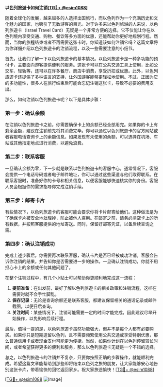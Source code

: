 **以色列旅遊卡如何注销[[TG💪+ @esim1088](https://t.me/s/esim1088)]**

随着全球化的发展，越来越多的人选择出国旅行，而以色列作为一个充满历史和文化魅力的国家，也吸引了无数游客的目光。对于许多来以色列旅游的人来说，以色列旅遊卡（Israel Travel Card）无疑是一个非常方便的选择。它不仅能让你在以色列境内享受交通、购物、餐饮等多方面的优惠，还能帮助你更好地规划行程。然而，当你的旅程结束或者不再需要这张卡时，你知道该如何注销它吗？这篇文章将为你详细介绍以色列旅遊卡的注销流程，以及一些需要注意的小细节。

首先，让我们了解一下以色列旅遊卡的基本情况。以色列旅遊卡是一种多功能的预付卡，主要面向游客提供便利的服务。这张卡可以在公共交通工具上使用，比如公交车、轻轨等，还可以在许多餐厅、商店中消费，享受折扣或优惠。此外，以色列旅遊卡还提供了多种语言的支持，让外国游客能够更轻松地使用。不过，正因为它的多功能性，很多人在旅行结束后可能会忘记注销这张卡，导致不必要的费用支出。

那么，如何注销以色列旅遊卡呢？以下是具体步骤：

### **第一步：确认余额**
在注销以色列旅遊卡之前，你需要确保卡上的余额已经全部用完。如果你的卡上有剩余金额，建议在注销前先将其消费完毕。你可以通过以色列旅遊卡的官方网站或者客服电话查询卡上的余额信息。如果发现有未使用的余额，可以选择在机场、车站或其他指定地点进行消费，以避免浪费。

### **第二步：联系客服**
一旦确认余额为零，下一步就是联系以色列旅遊卡的客服中心。通常情况下，客服会提供一个电话号码或者电子邮件地址，你可以通过这些渠道与他们取得联系。在联系客服时，准备好你的卡号和相关信息，以便客服能够快速核实你的身份。客服人员会根据你的需求指导你完成注销手续。

### **第三步：邮寄卡片**
有些情况下，以色列旅遊卡的客服可能会要求你将卡片邮寄给他们。这种做法是为了确保卡片被安全地处理掉，防止被他人盗用。在邮寄之前，请务必清空卡上的所有数据，并按照客服提供的地址寄送。同时，保留好邮寄凭证，以备后续查询之需。

### **第四步：确认注销成功**
完成上述步骤后，你需要再次联系客服，确认卡片是否已经被成功注销。客服会告诉你注销的结果，并告知你是否需要进一步的操作。一旦确认注销成功，你就不用担心卡上的余额或任何其他问题了。

在整个注销过程中，有几个小贴士可以帮助你更顺利地完成这一流程：

1. **提前准备**：在出发前，最好了解以色列旅遊卡的相关政策和注销流程，这样在需要时就不会手忙脚乱。
2. **保存记录**：无论是查询余额还是联系客服，都建议保留相关的通话记录或邮件截图，以便日后查询。
3. **关注时间**：某些情况下，注销可能需要一定的时间才能完成，因此建议尽早开始操作，以免影响后续行程。

最后，值得一提的是，以色列旅遊卡虽然功能强大，但并不是每个人都有必要购买。如果你只是短期逗留以色列，且不需要频繁使用公共交通或享受特别优惠，那么普通信用卡或者现金支付可能更为便捷。当然，如果你计划在以色列停留较长时间，或者希望获得更多的便利和服务，那么以色列旅遊卡无疑是一个不错的选择。

总之，以色列旅遊卡的注销并不复杂，只要你按照正确的步骤操作，就能顺利完成。希望这篇文章能帮助到那些即将结束以色列之旅的朋友，让大家能够安心地告别这张卡片，带着愉快的回忆返回家乡。祝大家旅途愉快！[[TG💪+ @esim1088](https://t.me/s/esim1088)]

[[TG💪+ @esim1088](https://t.me/s/esim1088) ![Image](https://i.postimg.cc/4NQfJmqS/Snipaste-2025-05-13-00-14-12.png)]
